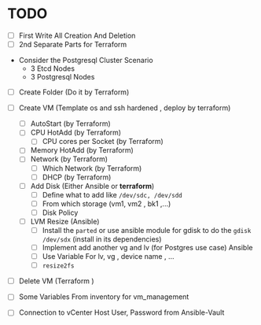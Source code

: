 # TODO

- [ ] First Write All Creation And Deletion
- [ ] 2nd Separate Parts for Terraform

- Consider the Postgresql Cluster Scenario
  - 3 Etcd Nodes
  - 3 Postgresql Nodes


- [ ] Create Folder (Do it by Terraform)
- [ ] Create VM (Template os and ssh hardened , deploy by terraform)
  - [ ] AutoStart (by Terraform)
  - [ ] CPU HotAdd (by Terraform)
    - [ ] CPU cores per Socket (by Terraform)
  - [ ] Memory HotAdd (by Terraform)
  - [ ] Network (by Terraform)
    - [ ] Which Network (by Terraform)
    - [ ] DHCP (by Terraform)

  - [ ] Add Disk (Either Ansible or **terraform**)
    - [ ] Define what to add like `/dev/sdc, /dev/sdd`
    - [ ] From which storage (vm1, vm2 , bk1 ,...)
    - [ ] Disk Policy

  - [ ] LVM Resize (Ansible)
    - [ ] Install the `parted` or use ansible module for gdisk to do the `gdisk /dev/sdx` (install in its dependencies)
    - [ ] Implement add another vg and lv (for Postgres use case) Ansible
    - [ ] Use Variable For lv, vg , device name , ...
    - [ ] `resize2fs`

- [ ] Delete VM (Terraform )

- [ ] Some Variables From inventory for vm_management
- [ ] Connection to vCenter Host User, Password from Ansible-Vault 
